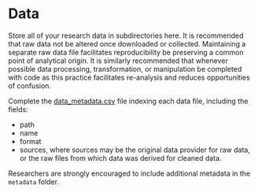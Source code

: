 # Data
Store all of your research data in subdirectories here. It is recommended that raw data not be altered once downloaded or collected. Maintaining a separate raw data file facilitates reproducibility be preserving a common point of analytical origin. It is similarly recommended that whenever possible data processing, transformation, or manipulation be completed with code as this practice facilitates re-analysis and reduces opportunities of confusion.

Complete the [data_metadata.csv](data_metadata.csv) file indexing each data file, including the fields:

- path
- name
- format
- sources, where sources may be the original data provider for raw data, or the raw files from which data was derived for cleaned data.

Researchers are strongly encouraged to include additional metadata in the `metadata` folder.